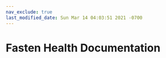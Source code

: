```yaml
---
nav_exclude: true
last_modified_date: Sun Mar 14 04:03:51 2021 -0700
---
```

# Fasten Health Documentation
